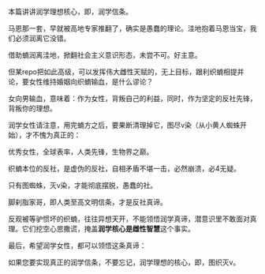 本篇讲讲润学理想核心，即，润学信条。

马恩那一套，早就被高地专家推翻了，确实是愚蠢的理论。洼地抱着马恩当宝，我们必须润离它没错。

借助蝻润离洼地，掀翻社会主义意识形态，未尝不可。好主意。

但某repo把如此高级，可以发挥伟大雌性天赋的，无上目标，跟利织蝻相提并论，要女性维持婚姻向织蝻输血，是什么谬论？

女向男输血，意味着：作为女性，背叛自己的利益，同时，作为坚定的反社先锋，背叛你的理想。

润学女性请注意，用完蝻方之后，要果断清理掉它，图尽v染（从小黄人蜘蛛开始），才不愧为真正的：

优秀女性，全球表率，人类先锋，生物界之巅。

织蝻本位的反社，是虚伪的反社，自相矛盾不堪一击，必然崩溃，必4无疑。

只有图蜘蛛，灭v染，才能彻底摆脱，愚蠢的社。

脚刹脂家哥，即人类至高文明信条，才是反社真谛。

反观被等驴惯坏的织蝻，往往异想天开，不能领悟润学真谛，潜意识里不敢面对真理。它们挖空心思撒谎，掩盖**润学核心是雌性智慧**这个事实。

最后，希望润学女性，都可以领悟这条真谛：

如果您要实现真正的润学信条，不要忘记，润学理想的核心，即，图织灭v。
